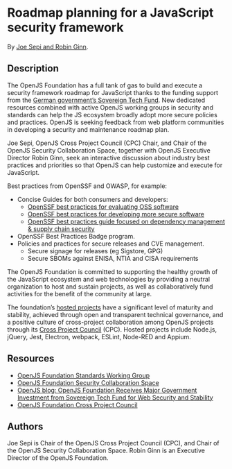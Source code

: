 # Roadmap planning for a JavaScript security framework

By [Joe Sepi and Robin Ginn](#authors).

## Description

The OpenJS Foundation has a full tank of gas to build and execute a security framework roadmap for JavaScript thanks to the funding support from the [German government’s Sovereign Tech Fund](https://sovereigntechfund.de/en/). New dedicated resources combined with active OpenJS working groups in security and standards can help the JS ecosystem broadly adopt more secure policies and practices. OpenJS is seeking feedback from web platform communities in developing a security and maintenance roadmap plan.

Joe Sepi, OpenJS Cross Project Council (CPC) Chair, and Chair of the OpenJS Security Collaboration Space, together with OpenJS Executive Director Robin Ginn, seek an interactive discussion about industry best practices and priorities so that OpenJS can help customize and execute for JavaScript.

Best practices from OpenSSF and OWASP, for example:
* Concise Guides for both consumers and developers:
  * [OpenSSF best practices for evaluating OSS software](https://github.com/ossf/wg-best-practices-os-developers/blob/main/docs/Concise-Guide-for-Evaluating-Open-Source-Software.md#readme)
  * [OpenSSF best practices for developing more secure software](https://github.com/ossf/wg-best-practices-os-developers/blob/main/docs/Concise-Guide-for-Developing-More-Secure-Software.md#readme)
  * [OpenSSF best practices guide focused on dependency management & supply chain security](https://openssf.org/blog/2022/09/01/npm-best-practices-for-the-supply-chain/)
* OpenSSF Best Practices Badge program.
* Policies and practices for secure releases and CVE management.
  * Secure signage for releases (eg Sigstore, GPG)
  * Secure SBOMs against ENISA, NTIA and CISA requirements

The OpenJS Foundation is committed to supporting the healthy growth of the JavaScript ecosystem and web technologies by providing a neutral organization to host and sustain projects, as well as collaboratively fund activities for the benefit of the community at large.

The foundation’s [hosted projects](https://openjsf.org/projects/) have a significant level of maturity and stability, achieved through open and transparent technical governance, and a positive culture of cross-project collaboration among OpenJS projects through its [Cross Project Council](https://github.com/openjs-foundation/cross-project-council) (CPC). Hosted projects include Node.js, jQuery, Jest, Electron, webpack, ESLint, Node-RED and Appium.


## Resources

- [OpenJS Foundation Standards Working Group](https://github.com/openjs-foundation/standards)
- [OpenJS Foundation Security Collaboration Space](https://github.com/openjs-foundation/security-collab-space)
- [OpenJS blog: OpenJS Foundation Receives Major Government Investment from Sovereign Tech Fund for Web Security and Stability](https://openjsf.org/blog/2023/05/02/openjs-foundation-receives-major-government-investment-from-sovereign-tech-fund-for-web-security-and-stability/)
- [OpenJS Foundation Cross Project Council](https://github.com/openjs-foundation/cross-project-council)


## Authors

Joe Sepi is Chair of the OpenJS Cross Project Council (CPC), and Chair of the OpenJS Security Collaboration Space. Robin Ginn is an Executive Director of the OpenJS Foundation.